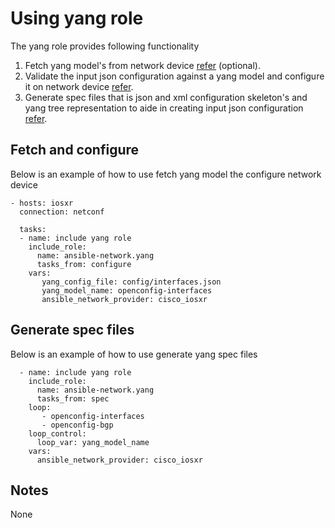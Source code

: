 # Using yang role
The yang role provides following functionality
1) Fetch yang model's from network device [refer](https://github.com/ansible-network/yang/tree/devel/docs/tasks/fetch.md) (optional).
2) Validate the input json configuration against a yang model and configure it on network device [refer](https://github.com/ansible-network/yang/tree/devel/docs/tasks/configure.md).
3) Generate spec files that is json and xml configuration skeleton's and yang tree representation to aide in creating input json configuration [refer](https://github.com/ansible-network/yang/tree/devel/docs/tasks/spec.md).


## Fetch and configure

Below is an example of how to use fetch yang model the configure network device

```
- hosts: iosxr
  connection: netconf

  tasks:
  - name: include yang role
    include_role:
      name: ansible-network.yang
      tasks_from: configure
    vars:
       yang_config_file: config/interfaces.json
       yang_model_name: openconfig-interfaces
       ansible_network_provider: cisco_iosxr
```


## Generate spec files
Below is an example of how to use generate yang spec files

```
  - name: include yang role
    include_role:
      name: ansible-network.yang
      tasks_from: spec
    loop:
       - openconfig-interfaces
       - openconfig-bgp
    loop_control:
      loop_var: yang_model_name
    vars:
      ansible_network_provider: cisco_iosxr
```

## Notes

None
